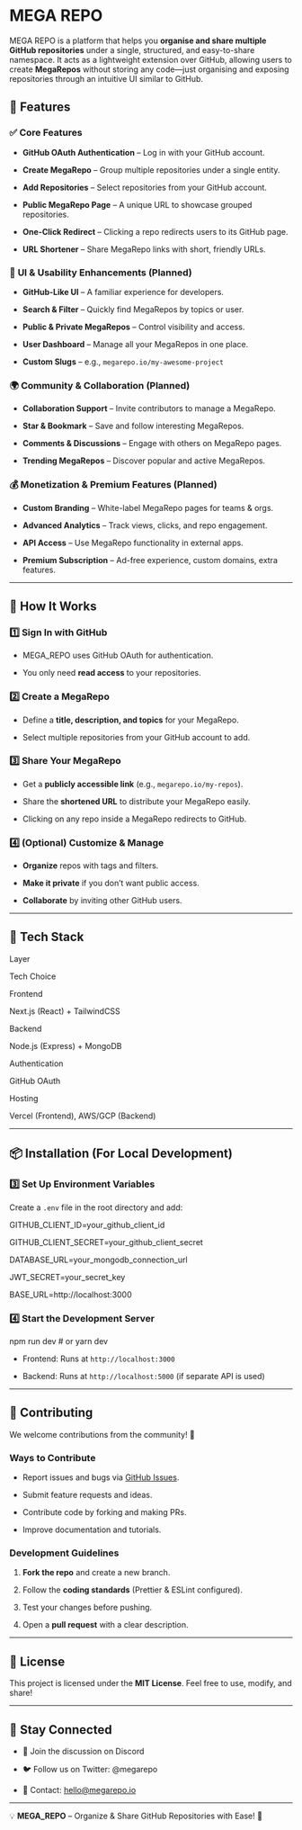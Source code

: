 MEGA REPO
=========

MEGA REPO is a platform that helps you **organise and share multiple GitHub repositories** under a single, structured, and easy-to-share namespace. It acts as a lightweight extension over GitHub, allowing users to create **MegaRepos** without storing any code—just organising and exposing repositories through an intuitive UI similar to GitHub.

🚀 Features
-----------

### ✅ **Core Features**

*   **GitHub OAuth Authentication** – Log in with your GitHub account.
    
*   **Create MegaRepo** – Group multiple repositories under a single entity.
    
*   **Add Repositories** – Select repositories from your GitHub account.
    
*   **Public MegaRepo Page** – A unique URL to showcase grouped repositories.
    
*   **One-Click Redirect** – Clicking a repo redirects users to its GitHub page.
    
*   **URL Shortener** – Share MegaRepo links with short, friendly URLs.
    

### 🎨 **UI & Usability Enhancements** (Planned)

*   **GitHub-Like UI** – A familiar experience for developers.
    
*   **Search & Filter** – Quickly find MegaRepos by topics or user.
    
*   **Public & Private MegaRepos** – Control visibility and access.
    
*   **User Dashboard** – Manage all your MegaRepos in one place.
    
*   **Custom Slugs** – e.g., `megarepo.io/my-awesome-project`
    

### 🌍 **Community & Collaboration** (Planned)

*   **Collaboration Support** – Invite contributors to manage a MegaRepo.
    
*   **Star & Bookmark** – Save and follow interesting MegaRepos.
    
*   **Comments & Discussions** – Engage with others on MegaRepo pages.
    
*   **Trending MegaRepos** – Discover popular and active MegaRepos.
    

### 💰 **Monetization & Premium Features** (Planned)

*   **Custom Branding** – White-label MegaRepo pages for teams & orgs.
    
*   **Advanced Analytics** – Track views, clicks, and repo engagement.
    
*   **API Access** – Use MegaRepo functionality in external apps.
    
*   **Premium Subscription** – Ad-free experience, custom domains, extra features.
    

* * *

📌 How It Works
---------------

### **1️⃣ Sign In with GitHub**

*   MEGA\_REPO uses GitHub OAuth for authentication.
    
*   You only need **read access** to your repositories.
    

### **2️⃣ Create a MegaRepo**

*   Define a **title, description, and topics** for your MegaRepo.
    
*   Select multiple repositories from your GitHub account to add.
    

### **3️⃣ Share Your MegaRepo**

*   Get a **publicly accessible link** (e.g., `megarepo.io/my-repos`).
    
*   Share the **shortened URL** to distribute your MegaRepo easily.
    
*   Clicking on any repo inside a MegaRepo redirects to GitHub.
    

### **4️⃣ (Optional) Customize & Manage**

*   **Organize** repos with tags and filters.
    
*   **Make it private** if you don’t want public access.
    
*   **Collaborate** by inviting other GitHub users.
    

* * *

🔧 Tech Stack
-------------

Layer

Tech Choice

Frontend

Next.js (React) + TailwindCSS

Backend

Node.js (Express) + MongoDB

Authentication

GitHub OAuth

Hosting

Vercel (Frontend), AWS/GCP (Backend)

* * *

📦 Installation (For Local Development)
---------------------------------------

### **3️⃣ Set Up Environment Variables**

Create a `.env` file in the root directory and add:

GITHUB\_CLIENT\_ID=your\_github\_client\_id

GITHUB\_CLIENT\_SECRET=your\_github\_client\_secret

DATABASE\_URL=your\_mongodb\_connection\_url

JWT\_SECRET=your\_secret\_key

BASE\_URL=http://localhost:3000

### **4️⃣ Start the Development Server**

npm run dev \# or yarn dev

*   Frontend: Runs at `http://localhost:3000`
    
*   Backend: Runs at `http://localhost:5000` (if separate API is used)
    

* * *

🤝 Contributing
---------------

We welcome contributions from the community! 🚀

### **Ways to Contribute**

*   Report issues and bugs via [GitHub Issues](https://github.com/your-username/mega_repo/issues).
    
*   Submit feature requests and ideas.
    
*   Contribute code by forking and making PRs.
    
*   Improve documentation and tutorials.
    

### **Development Guidelines**

1.  **Fork the repo** and create a new branch.
    
2.  Follow the **coding standards** (Prettier & ESLint configured).
    
3.  Test your changes before pushing.
    
4.  Open a **pull request** with a clear description.
    

* * *

📜 License
----------

This project is licensed under the **MIT License**. Feel free to use, modify, and share!

* * *

📢 Stay Connected
-----------------

*   💬 Join the discussion on Discord
    
*   🐦 Follow us on Twitter: @megarepo
    
*   📧 Contact: hello@megarepo.io
    

* * *

💡 **MEGA\_REPO** – Organize & Share GitHub Repositories with Ease! 🚀